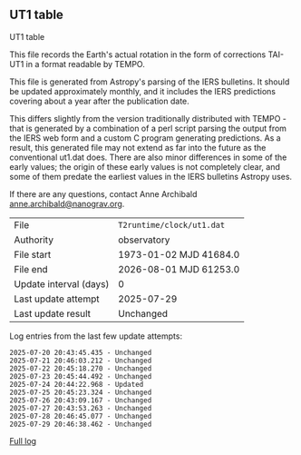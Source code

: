 
## UT1 table

UT1 table

This file records the Earth's actual rotation in the form of
corrections TAI-UT1 in a format readable by TEMPO.

This file is generated from Astropy's parsing of the IERS
bulletins. It should be updated approximately monthly, and it
includes the IERS predictions covering about a year after the
publication date.

This differs slightly from the version traditionally distributed
with TEMPO - that is generated by a combination of a perl script
parsing the output from the IERS web form and a custom C program
generating predictions. As a result, this generated file may not
extend as far into the future as the conventional ut1.dat does.
There are also minor differences in some of the early values; the
origin of these early values is not completely clear, and some of
them predate the earliest values in the IERS bulletins Astropy uses.

If there are any questions, contact Anne Archibald
<anne.archibald@nanograv.org>.

|     |     |
|:--- |:--- |
| File | `T2runtime/clock/ut1.dat` |
| Authority | observatory |
| File start | 1973-01-02 MJD 41684.0 |
| File end | 2026-08-01 MJD 61253.0 |
| Update interval (days) | 0 |
| Last update attempt | 2025-07-29 |
| Last update result | Unchanged |

Log entries from the last few update attempts:
```
2025-07-20 20:43:45.435 - Unchanged
2025-07-21 20:46:03.212 - Unchanged
2025-07-22 20:45:18.270 - Unchanged
2025-07-23 20:45:44.492 - Unchanged
2025-07-24 20:44:22.968 - Updated
2025-07-25 20:45:23.324 - Unchanged
2025-07-26 20:43:09.167 - Unchanged
2025-07-27 20:43:53.263 - Unchanged
2025-07-28 20:46:45.077 - Unchanged
2025-07-29 20:46:38.462 - Unchanged
```
[Full log](https://raw.githubusercontent.com/ipta/pulsar-clock-corrections/main/log/T2runtime/clock/ut1.dat.log)
